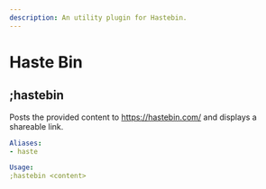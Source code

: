 ```yaml
---
description: An utility plugin for Hastebin.
---
```


# Haste Bin

## ;hastebin

Posts the provided content to https://hastebin.com/ and displays a shareable link.

```yaml
Aliases:
- haste

Usage:
;hastebin <content>
```

